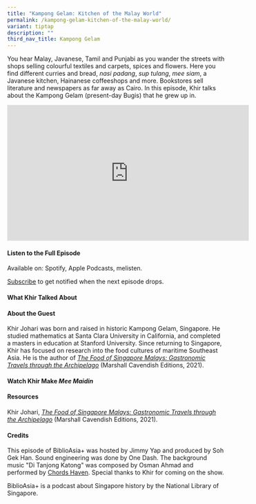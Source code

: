 ```yaml
---
title: "Kampong Gelam: Kitchen of the Malay World"
permalink: /kampong-gelam-kitchen-of-the-malay-world/
variant: tiptap
description: ""
third_nav_title: Kampong Gelam
---
```

<p>You hear Malay, Javanese, Tamil and Punjabi as you wander the streets
with shops selling colourful textiles and carpets, spices and flowers.
Here you find different curries and bread, <em>nasi padang</em>, <em>sup tulang</em>, <em>mee siam</em>,
a Javanese kitchen, Hainanese coffeeshops and more. Bookstores sell literature
and newspapers as far away as Cairo. In this episode, Khir talks about
the Kampong Gelam (present-day Bugis) that he grew up in.</p>
<div class="iframe-wrapper">
<iframe height="315" width="560" allowfullscreen="true" frameborder="0" src="https://www.youtube.com/embed/mpvj57An6_k?si=U7RLFIiJy_oovOE4"></iframe>
</div>
<p></p>
<h4><strong>Listen to the Full Episode</strong></h4>
<p>Available on: Spotify, Apple Podcasts, melisten.</p>
<p><a href="https://open.spotify.com/show/66PYiIthr1KqQhJ82XH4DN" rel="noopener noreferrer nofollow" target="_blank"><u>Subscribe</u></a> to
get notified when the next episode drops.</p>
<p></p>
<h4><strong>What Khir Talked About</strong></h4>
<p></p>
<h4><strong>About the Guest</strong></h4>
<p>Khir Johari was born and raised in historic Kampong Gelam, Singapore.
He studied mathematics at Santa Clara University in California, and completed
a masters in education at Stanford University. Since returning to Singapore,
Khir has focused on research into the food cultures of maritime Southeast
Asia. He is the author of <em><a href="https://eservice.nlb.gov.sg/redir/itemdetails?bid=205498204" rel="noopener noreferrer" target="_blank"><u>The Food of Singapore Malays: Gastronomic Travels through the Archipelago</u></a></em> (Marshall
Cavendish Editions, 2021).</p>
<p></p>
<h4><strong>Watch Khir Make <em>Mee Maidin</em></strong></h4>
<p></p>
<p></p>
<h4><strong>Resources</strong></h4>
<p>Khir Johari, <em><a href="https://eservice.nlb.gov.sg/redir/itemdetails?bid=205498204" rel="noopener noreferrer" target="_blank"><u>The Food of Singapore Malays: Gastronomic Travels through the Archipelago</u></a></em> (Marshall
Cavendish Editions, 2021).</p>
<p></p>
<h4><strong>Credits</strong></h4>
<p>This episode of BiblioAsia+ was hosted by Jimmy Yap and produced by Soh
Gek Han. Sound engineering was done by One Dash. The background music "Di
Tanjong Katong" was composed by Osman Ahmad and performed by&nbsp;<a href="https://www.youtube.com/watch?v=uA2v7ka5TAI" rel="noopener noreferrer" target="_blank"><u>Chords Haven</u></a>.
Special thanks to Khir for coming on the show.</p>
<p>BiblioAsia+ is a podcast about Singapore history by the National Library
of Singapore.</p>
<p>
<br>
</p>